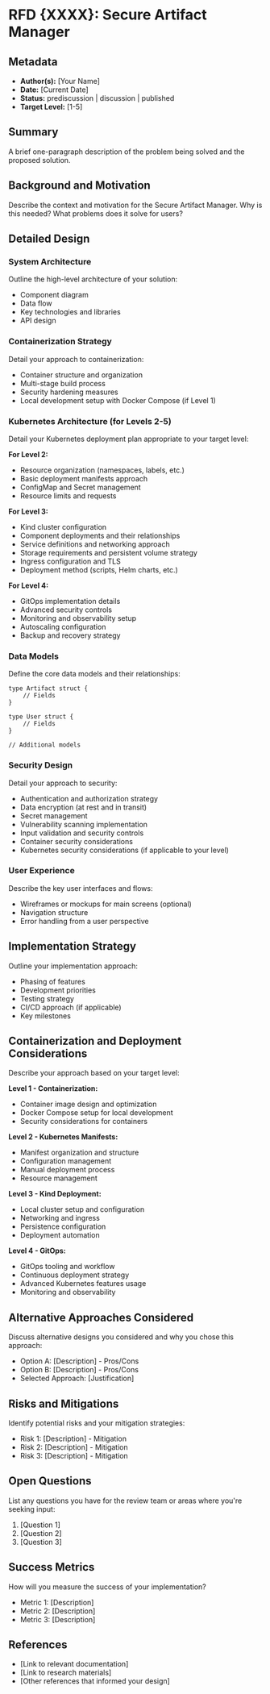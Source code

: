 # RFD {XXXX}: Secure Artifact Manager

## Metadata
- **Author(s):** [Your Name]
- **Date:** [Current Date]
- **Status:** prediscussion | discussion | published
- **Target Level:** [1-5]

## Summary
A brief one-paragraph description of the problem being solved and the proposed solution.

## Background and Motivation
Describe the context and motivation for the Secure Artifact Manager. Why is this needed? What problems does it solve for users?

## Detailed Design

### System Architecture
Outline the high-level architecture of your solution:
- Component diagram
- Data flow
- Key technologies and libraries
- API design

### Containerization Strategy
Detail your approach to containerization:
- Container structure and organization
- Multi-stage build process
- Security hardening measures
- Local development setup with Docker Compose (if Level 1)

### Kubernetes Architecture (for Levels 2-5)
Detail your Kubernetes deployment plan appropriate to your target level:

**For Level 2:**
- Resource organization (namespaces, labels, etc.)
- Basic deployment manifests approach
- ConfigMap and Secret management
- Resource limits and requests

**For Level 3:**
- Kind cluster configuration
- Component deployments and their relationships
- Service definitions and networking approach
- Storage requirements and persistent volume strategy
- Ingress configuration and TLS
- Deployment method (scripts, Helm charts, etc.)

**For Level 4:**
- GitOps implementation details
- Advanced security controls
- Monitoring and observability setup
- Autoscaling configuration
- Backup and recovery strategy

### Data Models
Define the core data models and their relationships:
```
type Artifact struct {
    // Fields
}

type User struct {
    // Fields
}

// Additional models
```

### Security Design
Detail your approach to security:
- Authentication and authorization strategy
- Data encryption (at rest and in transit)
- Secret management
- Vulnerability scanning implementation
- Input validation and security controls
- Container security considerations
- Kubernetes security considerations (if applicable to your level)

### User Experience
Describe the key user interfaces and flows:
- Wireframes or mockups for main screens (optional)
- Navigation structure
- Error handling from a user perspective

## Implementation Strategy
Outline your implementation approach:
- Phasing of features
- Development priorities
- Testing strategy 
- CI/CD approach (if applicable)
- Key milestones

## Containerization and Deployment Considerations
Describe your approach based on your target level:

**Level 1 - Containerization:**
- Container image design and optimization
- Docker Compose setup for local development
- Security considerations for containers

**Level 2 - Kubernetes Manifests:**
- Manifest organization and structure
- Configuration management
- Manual deployment process
- Resource management

**Level 3 - Kind Deployment:**
- Local cluster setup and configuration
- Networking and ingress
- Persistence configuration
- Deployment automation

**Level 4 - GitOps:**
- GitOps tooling and workflow
- Continuous deployment strategy
- Advanced Kubernetes features usage
- Monitoring and observability

## Alternative Approaches Considered
Discuss alternative designs you considered and why you chose this approach:
- Option A: [Description] - Pros/Cons
- Option B: [Description] - Pros/Cons
- Selected Approach: [Justification]

## Risks and Mitigations
Identify potential risks and your mitigation strategies:
- Risk 1: [Description] - Mitigation
- Risk 2: [Description] - Mitigation
- Risk 3: [Description] - Mitigation

## Open Questions
List any questions you have for the review team or areas where you're seeking input:
1. [Question 1]
2. [Question 2]
3. [Question 3]

## Success Metrics
How will you measure the success of your implementation?
- Metric 1: [Description]
- Metric 2: [Description]
- Metric 3: [Description]

## References
- [Link to relevant documentation]
- [Link to research materials]
- [Other references that informed your design]